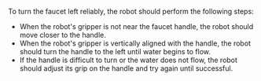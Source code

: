 To turn the faucet left reliably, the robot should perform the following steps:

- When the robot's gripper is not near the faucet handle, the robot should move closer to the handle.
- When the robot's gripper is vertically aligned with the handle, the robot should turn the handle to the left until water begins to flow.
- If the handle is difficult to turn or the water does not flow, the robot should adjust its grip on the handle and try again until successful.